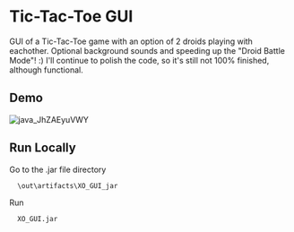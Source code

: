 
# Tic-Tac-Toe GUI

GUI of a Tic-Tac-Toe game with an option of 2 droids playing with eachother.
Optional background sounds and speeding up the "Droid Battle Mode"! :) I'll continue to polish the code, so it's still not 100% finished, although functional.

## Demo

![java_JhZAEyuVWY](https://user-images.githubusercontent.com/97113363/169521439-9f14fe5d-c8e5-4417-b0f7-02dfea34d0e8.gif)


## Run Locally

Go to the .jar file directory

```bash
  \out\artifacts\XO_GUI_jar
```

Run

```bash
  XO_GUI.jar
```
